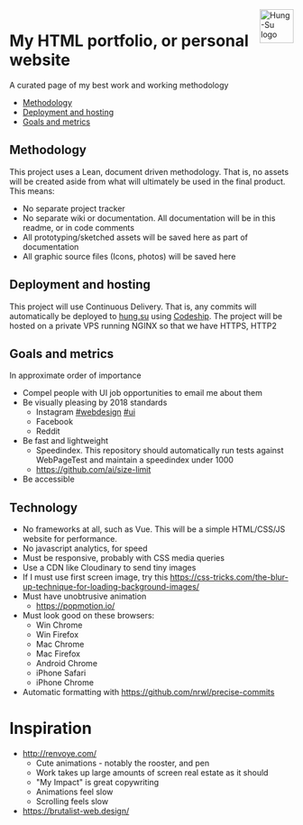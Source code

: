 <a href="http://hung.su/">
    <img src="https://raw.githubusercontent.com/hungsu/hung.su-2018/master/images/logo--black.png" alt="Hung-Su logo" title="Hung-Su" align="right" height="60" />
</a>

# My HTML portfolio, or personal website

A curated page of my best work and working methodology

* [Methodology](#methodology)
* [Deployment and hosting](#deployment-and-hosting)
* [Goals and metrics](#Goals-and-metrics)

## Methodology

This project uses a Lean, document driven methodology. That is, no assets will be created aside from what will ultimately be used in the final product. This means:

* No separate project tracker
* No separate wiki or documentation. All documentation will be in this readme, or in code comments
* All prototyping/sketched assets will be saved here as part of documentation
* All graphic source files (Icons, photos) will be saved here

## Deployment and hosting
This project will use Continuous Delivery. That is, any commits will automatically be deployed to [hung.su](http://hung.su) using [Codeship](https://app.codeship.com/hungsu). The project will be hosted on a private VPS running NGINX so that we have HTTPS, HTTP2

## Goals and metrics
In approximate order of importance
* Compel people with UI job opportunities to email me about them
* Be visually pleasing by 2018 standards
	* Instagram [#webdesign](https://www.instagram.com/explore/tags/webdesign/) [#ui](https://www.instagram.com/explore/tags/ui/)
	* Facebook
	* Reddit
* Be fast and lightweight
	* Speedindex. This repository should automatically run tests against WebPageTest and maintain a speedindex under 1000
	* https://github.com/ai/size-limit
* Be accessible

## Technology

* No frameworks at all, such as Vue. This will be a simple HTML/CSS/JS website for performance.
* No javascript analytics, for speed
* Must be responsive, probably with CSS media queries
* Use a CDN like Cloudinary to send tiny images
* If I must use first screen image, try this https://css-tricks.com/the-blur-up-technique-for-loading-background-images/
* Must have unobtrusive animation
	* https://popmotion.io/
* Must look good on these browsers:
	* Win Chrome
	* Win Firefox
	* Mac Chrome
	* Mac Firefox
	* Android Chrome
	* iPhone Safari
	* iPhone Chrome
* Automatic formatting with https://github.com/nrwl/precise-commits

# Inspiration
* http://renvoye.com/
	+ Cute animations - notably the rooster, and pen
	+ Work takes up large amounts of screen real estate as it should
	+ "My Impact" is great copywriting
	- Animations feel slow
	- Scrolling feels slow
* https://brutalist-web.design/
